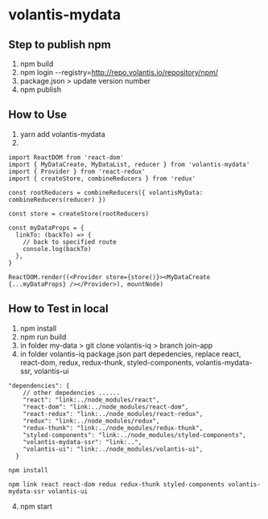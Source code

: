 # volantis-mydata

## Step to publish npm
1. npm build 
2. npm login --registry=http://repo.volantis.io/repository/npm/
3. package.json > update version number 
4. npm publish

## How to Use
1. yarn add volantis-mydata
2. 
```
import ReactDOM from 'react-dom'
import { MyDataCreate, MyDataList, reducer } from 'volantis-mydata'
import { Provider } from 'react-redux'
import { createStore, combineReducers } from 'redux'

const rootReducers = combineReducers({ volantisMyData: combineReducers(reducer) })

const store = createStore(rootReducers)

const myDataProps = {
  linkTo: (backTo) => {
    // back to specified route
    console.log(backTo)
  },
}

ReactDOM.render((<Provider store={store()}><MyDataCreate {...myDataProps} /></Provider>), mountNode)
```

## How to Test in local
1. npm install
2. npm run build
3. in folder my-data > git clone volantis-iq > branch join-app
4. in folder volantis-iq
package.json part depedencies, replace react, react-dom, redux, redux-thunk, styled-components, volantis-mydata-ssr, volantis-ui
```
"dependencies": {
    // other depedencies ......
    "react": "link:../node_modules/react",
    "react-dom": "link:../node_modules/react-dom",
    "react-redux": "link:../node_modules/react-redux",
    "redux": "link:../node_modules/redux",
    "redux-thunk": "link:../node_modules/redux-thunk",
    "styled-components": "link:../node_modules/styled-components",
    "volantis-mydata-ssr": "link:..",
    "volantis-ui": "link:../node_modules/volantis-ui",
  }
```
```
npm install
```
```
npm link react react-dom redux redux-thunk styled-components volantis-mydata-ssr volantis-ui
```
4. npm start
